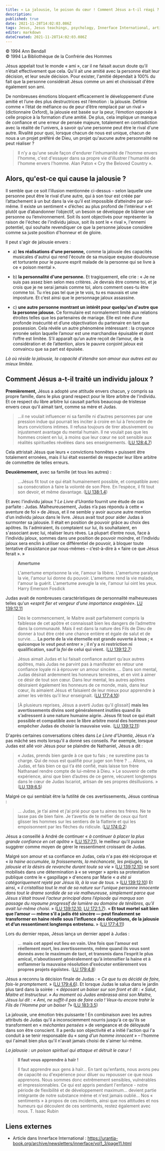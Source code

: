 ```yaml
---
title: « La jalousie, le poison du cœur ! Comment Jésus a-t-il réagi ?
description: 
published: true
date: 2021-11-28T14:02:03.086Z
tags: Jesus, Jesus teachings, psychology, Innerface International, article
editor: markdown
dateCreated: 2021-11-28T14:02:03.086Z
---
```


<p class="v-card v-sheet theme--light gray lighten-3 px-2">© 1994 Ann Bendall<br>© 1994 La Bibliothèque de la Confrérie des Hommes</p>


Jésus appelait tout le monde « ami », car il ne faisait aucun doute qu’il n’était effectivement que cela. Qu'il ait une amitié avec la personne était leur décision, et leur seule décision. Pour exister, l'amitié dépendait à 100% du fait que la personne considérait Jésus comme un ami et choisissait d'être également son ami.

De nombreuses émotions bloquent efficacement le développement d’une amitié et l’une des plus destructrices est l’émotion : la jalousie. Définie comme « l’état de méfiance ou de peur d’être remplacé par un rival » (dictionnaire Oxford), la jalousie est basée sur la peur, l’émotion opposée à celle propice à la formation d’une amitié. De plus, cela implique un manque de confiance et une erreur de pensée majeure, totalement en contradiction avec la réalité de l'univers, à savoir qu'une personne peut être le rival d'une autre. Rivalité pour quoi, lorsque chacun de nous est unique, chacun de nous a un projet préféré de Dieu, un projet qu'aucune autre personnalité ne peut réaliser ?

> Il n'y a qu'une seule façon d'endurer l'inhumanité de l'homme envers l'homme, c'est d'essayer dans sa propre vie d'illustrer l'humanité de l'homme envers l'homme.
> Alan Paton « Cry the Beloved Country ».

## Alors, qu'est-ce qui cause la jalousie ?

Il semble que ce soit l’illusion mentionnée ci-dessus – selon laquelle une personne peut être le rival d’une autre, qui à son tour est créée par l’attachement à un but dans la vie qu’il est impossible d’atteindre par soi-même. Il existe un sentiment « d’échec au plus profond de l’intérieur » et plutôt que d’abandonner l’objectif, un besoin se développe de blâmer une personne ou l’environnement. Soit ils sont objectivés pour représenter la raison de l'échec de l'individu jaloux, soit ils sont le « rival », l'ennemi potentiel, qui souhaite revendiquer ce que la personne jalouse considère comme sa juste position d'honneur et de gloire.

Il peut s'agir de jalousie envers :

* a) __les réalisations d'une personne,__ comme la jalousie des capacités musicales d'autrui qui rend l'écoute de sa musique exquise douloureuse et torturante pour le pauvre esprit malade de la personne qui se livre à ce « poison mental ».

* b) __la personnalité d'une personne.__ Et tragiquement, elle crie : « Je ne suis pas assez bien selon mes critères. Je devrais être comme toi, et je crois que je ne serai jamais comme toi, alors comment oses-tu être comme toi. Tu n’es pas tel que je te vois, tu es mauvais et une imposture. Et c’est ainsi que le personnage jaloux assassine.

* c) __une autre personne montrant un intérêt pour quelqu'un d'autre que la personne jalouse.__ Ce formulaire est normalement limité aux relations étroites telles que les partenaires de mariage. Elle est née d’une profonde insécurité et d’une objectivation du partenaire en tant que possession. Cela révèle un autre phénomène intéressant : la croyance erronée selon laquelle l’amour est une marchandise épuisable et dont l’offre est limitée. S’il apparaît qu’un autre reçoit de l’amour, de la considération et de l’attention, alors le pauvre conjoint jaloux est convaincu que sa part est épuisée.

_Là où réside la jalousie, la capacité d'étendre son amour aux autres est au mieux limitée._

## Comment Jésus a-t-il traité un individu jaloux ?

__Premièrement,__ Jésus a adopté une attitude envers chacun, y compris sa propre famille, dans le plus grand respect pour le libre arbitre de l'individu. Et ce respect du libre arbitre lui causait parfois beaucoup de tristesse envers ceux qu'il aimait tant, comme sa mère et Judas.

> ...il ne voulait influencer ni sa famille ni d’autres personnes par une pression indue qui pourrait les inciter à croire en lui à l’encontre de leurs convictions intimes. Il refusa toujours de tirer abusivement ou injustement avantage du mental humain. Il ne voulait pas que les hommes croient en lui, à moins que leur cœur ne soit sensible aux réalités spirituelles révélées dans ses enseignements. ([LU 128:4.7](/fr/The_Urantia_Book/128#p4_7))

Cela attristait Jésus que leurs « convictions honnêtes » puissent être totalement erronées, mais il lui était essentiel de respecter leur libre arbitre de commettre de telles erreurs.

__Deuxièmement,__ avec sa famille (et tous les autres) :

> ...Jésus fit tout ce qui était humainement possible, et compatible avec sa consécration à faire la volonté de son Père. En l’espèce, il fit tout son devoir, et même davantage. ([LU 138:1.4](/fr/The_Urantia_Book/138#p1_4))

Et avec l'individu jaloux ? _Le Livre d'Urantia_ fournit une étude de cas parfaite : Judas. Malheureusement, Judas n’a pas répondu à cette « aventure de foi » de Jésus, et il ne semble y avoir aucune autre mention d’un individu jaloux dans le livre. Jésus avait tout pour aider Judas à surmonter sa jalousie. Il était en position de pouvoir grâce au choix des apôtres. Ils l'admiraient, ils comptaient sur lui, ils souhaitaient, en s'associant avec lui, réaliser leurs rêves. La plupart d’entre nous, face à l’individu jaloux, sommes dans une position de pouvoir moindre, et l’individu jaloux sera enclin à utiliser ce différentiel de pouvoir, à bloquer toute tentative d’assistance par nous-mêmes – c’est-à-dire à « faire ce que Jésus ferait ». »

> **Amertume**
>
> L'amertume emprisonne la vie, l'amour la libère.
> L'amertume paralyse la vie, l'amour lui donne du pouvoir.
> L'amertume rend la vie malade, l'amour la guérit.
> L'amertume aveugle la vie, l'amour lui oint les yeux.
>     Harry Emerson Fosdick

Judas avait de nombreuses caractéristiques de personnalité malheureuses telles qu'un «_esprit fier et vengeur d'une importance exagérée_». [LU 139:12.11](/fr/The_Urantia_Book/139#p12_11)

> Dès le commencement, le Maitre avait parfaitement compris la faiblesse de cet apôtre et connaissait bien les dangers de l’admettre dans la communauté. Mais il est dans la nature des Fils de Dieu de donner à tout être créé une chance entière et égale de salut et de survie. ... __La porte de la vie éternelle est grande ouverte à tous ; « quiconque le veut peut entrer » ; il n’y a ni restriction ni qualification, sauf la *foi* de celui qui vient.__ ([LU 139:12.7](/fr/The_Urantia_Book/139#p12_7))

> Jésus aimait Judas et lui faisait confiance autant qu’aux autres apôtres, mais Judas ne parvint pas à manifester en retour une confiance loyale ni à éprouver un amour sincère. ... Dans son mental, Judas désirait ardemment les honneurs terrestres, et en vint à aimer ce désir de tout son cœur. Dans leur mental, les autres apôtres désiraient également les honneurs de ce monde, mais, dans leur cœur, ils aimaient Jésus et faisaient de leur mieux pour apprendre à aimer les vérités qu’il leur enseignait. ([LU 177:4.10](/fr/The_Urantia_Book/177#p4_10))

> [À plusieurs reprises, Jésus a averti Judas qu'il glissait] __mais les avertissements divins sont généralement inutiles quand ils s’adressent à une nature humaine aigrie. Jésus fit tout ce qui était possible et compatible avec le libre arbitre moral des hommes pour empêcher Judas de choisir la mauvaise voie.__ ([LU 139:12.11](/fr/The_Urantia_Book/139#p12_11))

D'après certaines conversations citées dans _Le Livre d'Urantia_, Jésus n'a pas mâché ses mots lorsqu'il a donné ses conseils. Par exemple, lorsque Judas est allé voir Jésus pour se plaindre de Nathaniel, Jésus a dit :

> « Judas, prends bien garde à ce que tu fais ; ne surestime pas ta charge. Qui de nous est qualifié pour juger son frère ? ... Allons, va Judas, et fais bien ce qui t’a été confié, mais laisse ton frère Nathanael rendre compte de lui-même à Dieu. » Le souvenir de cette expérience, ainsi que bien d’autres de ce genre, vécurent longtemps dans le cœur de Judas Iscariot, artisan de ses propres désillusions. » ([LU 139:6.5](/fr/The_Urantia_Book/139#p6_5))

Malgré ce qui semblait être la futilité de ces avertissements, Jésus continua :

> ... Judas, je t’ai aimé et j’ai prié pour que tu aimes tes frères. Ne te lasse pas de bien faire. Je t’avertis de te méfier de ceux qui font glisser les hommes sur les sentiers de la flatterie et qui les empoisonnent par les flèches du ridicule. ([LU 174:0.2](/fr/The_Urantia_Book/174#p0_2))

Jésus a conseillé à André de continuer « _à continuer à placer la plus grande confiance en cet apôtre_ » ([LU 157:7.1](/fr/The_Urantia_Book/157#p7_1)), le meilleur qu'il puisse suggérer comme moyen de gérer le ressentiment croissant de Judas.

Malgré son amour et sa confiance en Judas, cela n'a pas été réciproque et « _la haine accumulée, la froissements, la méchanceté, les préjugés, la jalousie et la désirs de revanche durant toute sa vie_ » ([LU 139:12.10](/fr/The_Urantia_Book/139#p12_10)) se sont mobilisés dans une détermination à « se venger » après sa protestation publique contre le « gaspillage » d'encens par Marie « _a été si catégoriquement rejeté par Jésus là, à la vue de tous._ » ([LU 139:12.10](/fr/The_Urantia_Book/139#p12_10)) Et ainsi, « _il cristallisa tout le mal de sa nature sur l’*unique* personne innocente dans tout le drame sordide de sa vie malheureuse, simplement parce que Jésus s’était trouvé l’acteur principal dans l’épisode qui marqua son passage du royaume progressif de lumière au domaine de ténèbres, qu’il avait lui-même choisi._ » ([LU 139:12.10](/fr/The_Urantia_Book/139#p12_10), [LU 172:1.7](/fr/The_Urantia_Book/172#p1_7)). « __Et tout mortel sait bien que l’amour — même s’il a jadis été sincère — peut finalement se transformer en haine réelle sous l’influence des déceptions, de la jalousie et d’un ressentiment longtemps entretenu.__ » ([LU 177:4.11](/fr/The_Urantia_Book/177#p4_11))

Lors du dernier repas, Jésus lança un dernier appel à Judas :

> ... __mais cet appel eut lieu en vain. Une fois que l’amour est réellement mort, les avertissements, même quand ils vous sont donnés avec le maximum de tact, et transmis dans l’esprit le plus amical, n’aboutissent généralement qu’à intensifier la haine et à enflammer la mauvaise résolution d’exécuter entièrement vos propres projets égoïstes.__ ([LU 179:4.8](/fr/The_Urantia_Book/179#p4_8))

Jésus a reconnu la décision finale de Judas : « _Ce que tu as décidé de faire, fais-le promptement._ » ([LU 179:4.6](/fr/The_Urantia_Book/179#p4_6)). Et lorsque Judas le salua dans le jardin plus tard dans la soirée : « _déposant un baiser sur son front et dit : « Salut, Maitre et Instructeur. » Au moment où Judas embrassa ainsi son Maitre, Jésus lui dit : « Ami, ne suffit-il pas de faire cela ! Veux-tu encore trahir le Fils de l’Homme par un baiser ?_» ([LU 183:3.5](/fr/The_Urantia_Book/183#p3_5))

La jalousie, une émotion très puissante ! En combinaison avec les autres attributs de Judas qu'il a inconsciemment nourris jusqu'à ce qu'ils se transforment en « _méchantes pensées_ » de vengeance et de déloyauté dans son être conscient. Il a perdu son objectivité et a initié l'action qui l'a conduit à se tenir responsable du « _sang d'un homme innocent_ » – l'homme qui l'aimait bien plus qu'il n'avait jamais choisi de s'aimer lui-même.

_La jalousie : un poison spirituel qui attaque et détruit le cœur !_

> **Il faut vous apprendre à haïr !**
> 
> Il faut apprendre aux gens à haïr... En tant qu'enfants, nous avons peu de capacité ou d'expérience pour diluer ou repousser ce que nous apprenons. Nous sommes donc extrêmement sensibles, vulnérables et impressionnables. Ce qui est appris pendant l'enfance - notre période de flexibilité et de développement maximum... devient partie intégrante de notre substance même et n'est jamais oublié... Nos « sentiments » à propos de ces incidents, ainsi que nos attitudes et nos humeurs qui découlent de ces sentiments, restez également avec nous.
>    T. Isaac Rubin

## Liens externes

* Article dans Innerface International : https://urantia-book.org/archive/newsletters/innerface/vol1_3/page11.html


